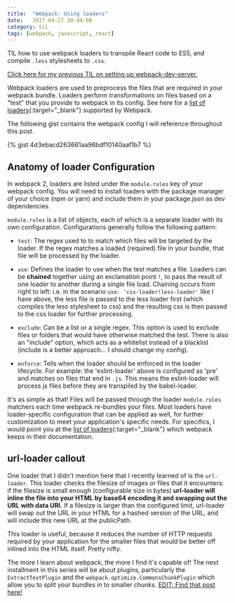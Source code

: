```yaml
---
title:  "Webpack: Using loaders"
date:   2017-04-27 20:44:00
category: til
tags: [webpack, javascript, react]
---
```


TIL how to use webpack loaders to transpile React code to ES5, and compile `.less` stylesheets to `.css`.

[Click here for my previous TIL on setting up webpack-dev-server.][previous]

Webpack loaders are used to preprocess the files that are required in your webpack bundle. Loaders perform transformations on files based on a "test" that you provide to webpack in its config. See here for a [list of loaders][loaders]{:target="_blank"} supported by Webpack.

The following gist contains the webpack config I will reference throughout this post.

{% gist 4d3ebacd263661aa96bdf10140aaf1b7 %}

## Anatomy of loader Configuration

In webpack 2, loaders are listed under the `module.rules` key of your webpack config. You will need to install loaders with the package manager of your choice (npm or yarn) and include them in your package.json as dev dependencies.

`module.rules` is a list of objects, each of which is a separate loader with its own configuration. Configurations generally follow the following pattern:

- `test`: The regex used to to match which files will be targeted by the loader. If the regex matches a loaded (required) file in your bundle, that file will be processed by the loader.

- `use`: Defines the loader to use when the test matches a file. Loaders can be **chained** together using an exclamation point `!`, to pass the result of one loader to another during a single file load. Chaining occurs from right to left: i.e. in the scenario `use: 'css-loader!less-loader'` like I have above, the less file is passed to the less loader first (which compiles the less stylesheet to css) and the resulting css is then passed to the css loader for further processing.

- `exclude`: Can be a list or a single regex. This option is used to exclude files or folders that would have otherwise matched the test. There is also an "include" option, which acts as a whitelist instead of a blacklist (include is a better approach... I should change my config).

- `enforce`: Tells when the loader should be enforced in the loader lifecycle. For example: the 'eslint-loader' above is configured as 'pre' and matches on files that end in `.js`. This means the eslint-loader will process js files before they are transpiled by the babel-loader.

It's as simple as that! Files will be passed through the loader `module.rules` matchers each time webpack re-bundles your files. Most loaders have loader-specific configuration that can be applied as well, for further customization to meet your application's specific needs. For specifics, I would point you at the [list of loaders][loaders]{:target="_blank"} which webpack keeps in their documentation.

## url-loader callout

One loader that I didn't mention here that I recently learned of is the `url-loader`. This loader checks the filesize of images or files that it encounters: if the filesize is small enough (configurable size in bytes) **url-loader will inline the file into your HTML by base64 encoding it and swapping out the URL with data URI.** If a filesize is larger than the configured limit, url-loader will swap out the URL in your HTML for a hashed version of the URL, and will include this new URL at the publicPath.

This loader is useful, because it reduces the number of HTTP requests required by your application for the smaller files that would be better off inlined into the HTML itself. Pretty nifty.

The more I learn about webpack, the more I find it's capable of! The next installment in this series will be about plugins, particularly the `ExtractTextPlugin` and the `webpack.optimize.CommonsChunkPlugin` which allow you to split your bundles in to smaller chunks. [EDIT: Find that post here!][next]

[previous]: /til/2017-04-23-webpack-pt-2/
[next]: /til/2017-04-30-webpack-pt-4/
[loaders]: https://webpack.js.org/loaders/

